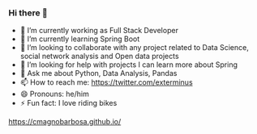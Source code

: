 ### Hi there 👋


- 🔭 I’m currently working as Full Stack Developer
- 🌱 I’m currently learning Spring Boot
- 👯 I’m looking to collaborate with any project related to Data Science, social network analysis and Open data projects
- 🤔 I’m looking for help with projects I can learn more about Spring
- 💬 Ask me about Python, Data Analysis, Pandas
- 📫 How to reach me: https://twitter.com/exterminus
- 😄 Pronouns: he/him
- ⚡ Fun fact: I love riding bikes

https://cmagnobarbosa.github.io/
